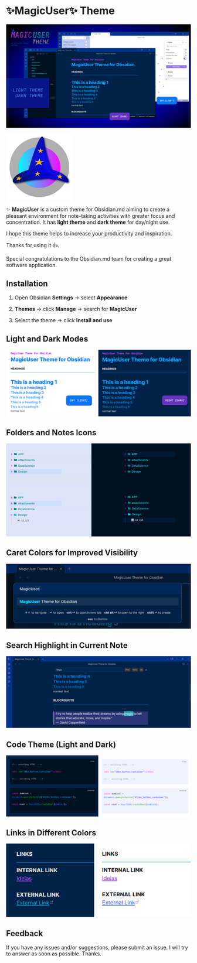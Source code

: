 # ✨**MagicUser**✨ Theme

![MagicUser theme for Obsidian](images/screenshot_big.png)

![MagicUser Theme icon](magic_user_theme_icon.png)

✨ **MagicUser** is a custom theme for Obsidian.md aiming to create a pleasant environment for note-taking activities with greater focus and concentration. It has **light theme** and **dark theme** for day/night use.

I hope this theme helps to increase your productivity and inspiration.

Thanks for using it 👍.

Special congratulations to the Obsidian.md team for creating a great software application.

## Installation

1. Open Obsidian **Settings** -> select **Appearance**

2. **Themes** -> click **Manage** -> search for **MagicUser**

3. Select the theme -> click **Install and use**

## Light and Dark Modes

![Light and Dark Mode Headings](images/magicuser_modes_headings.png)

## Folders and Notes Icons

![Folder and Notes Icons](images/folder_note_icons.png)

## Caret Colors for Improved Visibility

![Dark mode caret color](images/magicuser_caret.png)

## Search Highlight in Current Note

![Search Highlight in Current Note](images/magicuser_search.png)

## Code Theme (Light and Dark)

![MagicUser theme for programming](images/magicuser_codes.png)

## Links in Different Colors

![MagicUser Internal and External Links](images/magicuser_links.png)

## Feedback
  
If you have any issues and/or suggestions, please submit an issue. I will try to answer as soon as possible. Thanks.
